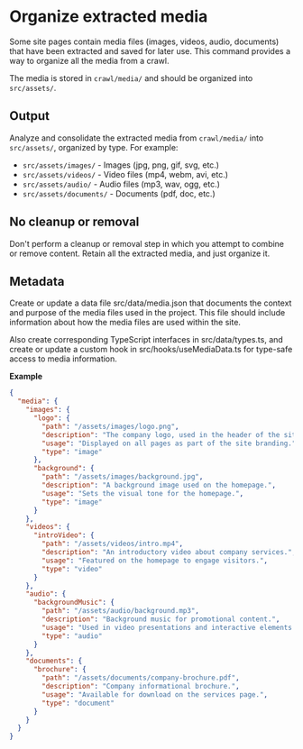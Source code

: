 # Organize extracted media

Some site pages contain media files (images, videos, audio, documents) that have been extracted and saved for later use. This command provides a way to organize all the media from a crawl.

The media is stored in `crawl/media/` and should be organized into `src/assets/`.

## Output

Analyze and consolidate the extracted media from `crawl/media/` into `src/assets/`, organized by type. For example:

- `src/assets/images/` - Images (jpg, png, gif, svg, etc.)
- `src/assets/videos/` - Video files (mp4, webm, avi, etc.)
- `src/assets/audio/` - Audio files (mp3, wav, ogg, etc.)
- `src/assets/documents/` - Documents (pdf, doc, etc.)

## No cleanup or removal

Don't perform a cleanup or removal step in which you attempt to combine or remove content. Retain all the extracted media, and just organize it.

## Metadata

Create or update a data file src/data/media.json that documents the context and purpose of the media files used in the project. This file should include information about how the media files are used within the site.

Also create corresponding TypeScript interfaces in src/data/types.ts, and create or update a custom hook in src/hooks/useMediaData.ts for type-safe access to media information.

**Example**

```json
{
  "media": {
    "images": {
      "logo": {
        "path": "/assets/images/logo.png",
        "description": "The company logo, used in the header of the site.",
        "usage": "Displayed on all pages as part of the site branding.",
        "type": "image"
      },
      "background": {
        "path": "/assets/images/background.jpg",
        "description": "A background image used on the homepage.",
        "usage": "Sets the visual tone for the homepage.",
        "type": "image"
      }
    },
    "videos": {
      "introVideo": {
        "path": "/assets/videos/intro.mp4",
        "description": "An introductory video about company services.",
        "usage": "Featured on the homepage to engage visitors.",
        "type": "video"
      }
    },
    "audio": {
      "backgroundMusic": {
        "path": "/assets/audio/background.mp3",
        "description": "Background music for promotional content.",
        "usage": "Used in video presentations and interactive elements.",
        "type": "audio"
      }
    },
    "documents": {
      "brochure": {
        "path": "/assets/documents/company-brochure.pdf",
        "description": "Company informational brochure.",
        "usage": "Available for download on the services page.",
        "type": "document"
      }
    }
  }
}
```
